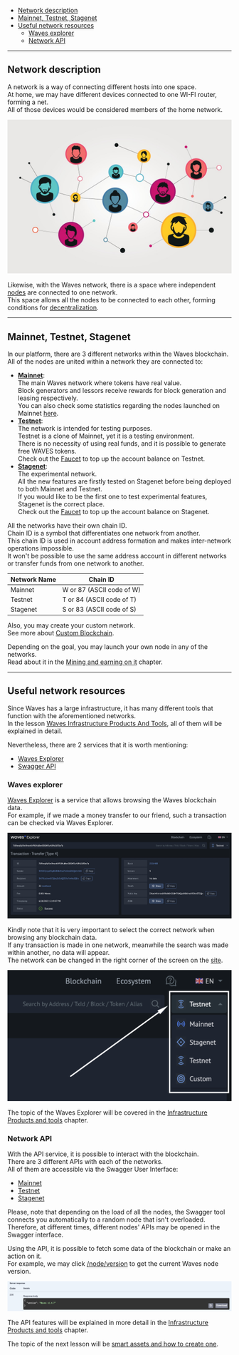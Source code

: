 - [Network description](#network-description)
- [Mainnet, Testnet, Stagenet](#mainnet-testnet-stagenet)
- [Useful network resources](#useful-network-resources)
  - [Waves explorer](#waves-explorer)
  - [Network API](#network-api)

---

## Network description ##

A network is a way of connecting different hosts into one space.  
At home, we may have different devices connected to one WI-FI router, forming a net.  
All of those devices would be considered members of the home network.  

![](./images/network.jpeg)  

Likewise, with the Waves network, there is a space where independent [nodes]() are connected to one network.  
This space allows all the nodes to be connected to each other, forming conditions for [decentralization]().  

---

## Mainnet, Testnet, Stagenet ##

In our platform, there are 3 different networks within the Waves blockchain.  
All of the nodes are united within a network they are connected to:

- **<u>Mainnet</u>**:  
  The main Waves network where tokens have real value.   
  Block generators and lessors receive rewards for block generation and leasing respectively.  
  You can also check some statistics regarding the nodes launched on Mainnet [here](https://new.wavesexplorer.com/nodes).
- **<u>Testnet</u>**:  
  The network is intended for testing purposes.  
  Testnet is a clone of Mainnet, yet it is a testing environment.  
  There is no necessity of using real funds, and it is possible to generate free WAVES tokens.  
  Check out the [Faucet](https://testnet.wavesexplorer.com/faucet) to top up the account balance on Testnet.
- **<u>Stagenet</u>**:  
  The experimental network.  
  All the new features are firstly tested on Stagenet before being deployed to both Mainnet and Testnet.  
  If you would like to be the first one to test experimental features, Stagenet is the correct place.  
  Check out the [Faucet](https://stagenet.wavesexplorer.com/faucet) to top up the account balance on Stagenet.  


All the networks have their own chain ID.  
Chain ID is a symbol that differentiates one network from another.  
This chain ID is used in account address formation and makes inter-network operations impossible.  
It won't be possible to use the same address account in different networks or transfer funds from one network to another.

| Network Name | Chain ID|
| ------ | ------ |
| Mainnet | W or 87 (ASCII code of W) |
| Testnet | T or 84 (ASCII code of T) |
| Stagenet | S or 83 (ASCII code of S) |

Also, you may create your custom network.  
See more about [Custom Blockchain](https://docs.waves.tech/en/waves-node/private-waves-network#deploy-node-with-custom-blockchain-in-docker).  

Depending on the goal, you may launch your own node in any of the networks.  
Read about it in the [Mining and earning on it]() chapter.  

---

## Useful network resources ##

Since Waves has a large infrastructure, it has many different tools that function with the aforementioned networks.  
In the lesson [Waves Infrastructure Products And Tools](), all of them will be explained in detail.

Nevertheless, there are 2 services that it is worth mentioning:
- [Waves Explorer](#waves-explorer)
- [Swagger API](#network-api)

### Waves explorer ###

[Waves Explorer](https://new.wavesexplorer.com/) is a service that allows browsing the Waves blockchain data.  
For example, if we made a money transfer to our friend, such a transaction can be checked via Waves Explorer.  
  
![](./images/waves_transfer.png)
  
Kindly note that it is very important to select the correct network when browsing any blockchain data.  
If any transaction is made in one network, meanwhile the search was made within another, no data will appear.  
The network can be changed in the right corner of the screen on the [site](https://new.wavesexplorer.com).  
  
![](./images/network_selection.png)
  
The topic of the Waves Explorer will be covered in the [Infrastructure Products and tools]() chapter.  

### Network API ###

With the API service, it is possible to interact with the blockchain.  
There are 3 different APIs with each of the networks.  
All of them are accessible via the Swagger User Interface:

- [Mainnet](https://nodes.wavesnodes.com/api-docs/index.html)
- [Testnet](https://nodes-testnet.wavesnodes.com/api-docs/index.html)
- [Stagenet](https://nodes-stagenet.wavesnodes.com/api-docs/index.html)

Please, note that depending on the load of all the nodes, the Swagger tool connects you automatically to a random node that isn't overloaded.  
Therefore, at different times, different nodes' APIs may be opened in the Swagger interface.  

Using the API, it is possible to fetch some data of the blockchain or make an action on it.  
For example, we may click [/node/version](https://nodes.wavesnodes.com/api-docs/index.html#/node/getNodeVersion) to get the current Waves node version.  
  
![](./images/api_response.png)
  
The API features will be explained in more detail in the [Infrastructure Products and tools]() chapter.  
  
The topic of the next lesson will be [smart assets and how to create one]().
